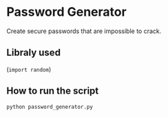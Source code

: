 # Password Generator

Create secure passwords that are impossible to crack.

## Libraly used

(`import random`)

## How to run the script

```
python password_generator.py

```
